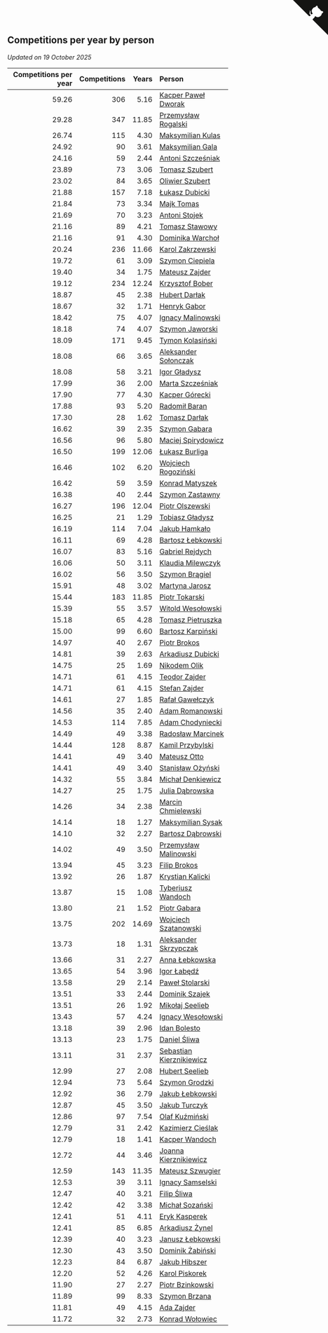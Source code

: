 ## Competitions per year by person

*Updated on 19 October 2025*

| Competitions per year | Competitions | Years | Person |
| ---: | ---: | ---: | :--- |
| 59.26 | 306 | 5.16 | [Kacper Paweł Dworak](https://www.worldcubeassociation.org/persons/2020DWOR01) |
| 29.28 | 347 | 11.85 | [Przemysław Rogalski](https://www.worldcubeassociation.org/persons/2013ROGA02) |
| 26.74 | 115 | 4.30 | [Maksymilian Kulas](https://www.worldcubeassociation.org/persons/2021KULA02) |
| 24.92 | 90 | 3.61 | [Maksymilian Gala](https://www.worldcubeassociation.org/persons/2022GALA01) |
| 24.16 | 59 | 2.44 | [Antoni Szcześniak](https://www.worldcubeassociation.org/persons/2023SZCZ04) |
| 23.89 | 73 | 3.06 | [Tomasz Szubert](https://www.worldcubeassociation.org/persons/2022SZUB02) |
| 23.02 | 84 | 3.65 | [Oliwier Szubert](https://www.worldcubeassociation.org/persons/2022SZUB01) |
| 21.88 | 157 | 7.18 | [Łukasz Dubicki](https://www.worldcubeassociation.org/persons/2018DUBI01) |
| 21.84 | 73 | 3.34 | [Majk Tomas](https://www.worldcubeassociation.org/persons/2022TOMA05) |
| 21.69 | 70 | 3.23 | [Antoni Stojek](https://www.worldcubeassociation.org/persons/2022STOJ03) |
| 21.16 | 89 | 4.21 | [Tomasz Stawowy](https://www.worldcubeassociation.org/persons/2021STAW01) |
| 21.16 | 91 | 4.30 | [Dominika Warchoł](https://www.worldcubeassociation.org/persons/2021WARC01) |
| 20.24 | 236 | 11.66 | [Karol Zakrzewski](https://www.worldcubeassociation.org/persons/2014ZAKR01) |
| 19.72 | 61 | 3.09 | [Szymon Ciepiela](https://www.worldcubeassociation.org/persons/2022CIEP01) |
| 19.40 | 34 | 1.75 | [Mateusz Zajder](https://www.worldcubeassociation.org/persons/2024ZAJD01) |
| 19.12 | 234 | 12.24 | [Krzysztof Bober](https://www.worldcubeassociation.org/persons/2013BOBE01) |
| 18.87 | 45 | 2.38 | [Hubert Darłak](https://www.worldcubeassociation.org/persons/2023DARL03) |
| 18.67 | 32 | 1.71 | [Henryk Gabor](https://www.worldcubeassociation.org/persons/2024GABO02) |
| 18.42 | 75 | 4.07 | [Ignacy Malinowski](https://www.worldcubeassociation.org/persons/2021MALI02) |
| 18.18 | 74 | 4.07 | [Szymon Jaworski](https://www.worldcubeassociation.org/persons/2021JAWO01) |
| 18.09 | 171 | 9.45 | [Tymon Kolasiński](https://www.worldcubeassociation.org/persons/2016KOLA02) |
| 18.08 | 66 | 3.65 | [Aleksander Sołonczak](https://www.worldcubeassociation.org/persons/2022SOLO01) |
| 18.08 | 58 | 3.21 | [Igor Gładysz](https://www.worldcubeassociation.org/persons/2022GLAD01) |
| 17.99 | 36 | 2.00 | [Marta Szcześniak](https://www.worldcubeassociation.org/persons/2023SZCZ07) |
| 17.90 | 77 | 4.30 | [Kacper Górecki](https://www.worldcubeassociation.org/persons/2021GORE01) |
| 17.88 | 93 | 5.20 | [Radomił Baran](https://www.worldcubeassociation.org/persons/2020BARA02) |
| 17.30 | 28 | 1.62 | [Tomasz Darłak](https://www.worldcubeassociation.org/persons/2024DARL01) |
| 16.62 | 39 | 2.35 | [Szymon Gabara](https://www.worldcubeassociation.org/persons/2023GABA01) |
| 16.56 | 96 | 5.80 | [Maciej Spirydowicz](https://www.worldcubeassociation.org/persons/2020SPIR01) |
| 16.50 | 199 | 12.06 | [Łukasz Burliga](https://www.worldcubeassociation.org/persons/2013BURL01) |
| 16.46 | 102 | 6.20 | [Wojciech Rogoziński](https://www.worldcubeassociation.org/persons/2019ROGO04) |
| 16.42 | 59 | 3.59 | [Konrad Matyszek](https://www.worldcubeassociation.org/persons/2022MATY02) |
| 16.38 | 40 | 2.44 | [Szymon Zastawny](https://www.worldcubeassociation.org/persons/2023ZAST01) |
| 16.27 | 196 | 12.04 | [Piotr Olszewski](https://www.worldcubeassociation.org/persons/2013OLSZ02) |
| 16.25 | 21 | 1.29 | [Tobiasz Gładysz](https://www.worldcubeassociation.org/persons/2024GLAD02) |
| 16.19 | 114 | 7.04 | [Jakub Hamkało](https://www.worldcubeassociation.org/persons/2018HAMK01) |
| 16.11 | 69 | 4.28 | [Bartosz Łebkowski](https://www.worldcubeassociation.org/persons/2021LEBK01) |
| 16.07 | 83 | 5.16 | [Gabriel Rejdych](https://www.worldcubeassociation.org/persons/2020REJD01) |
| 16.06 | 50 | 3.11 | [Klaudia Milewczyk](https://www.worldcubeassociation.org/persons/2022MILE05) |
| 16.02 | 56 | 3.50 | [Szymon Brągiel](https://www.worldcubeassociation.org/persons/2022BRAG03) |
| 15.91 | 48 | 3.02 | [Martyna Jarosz](https://www.worldcubeassociation.org/persons/2022JARO01) |
| 15.44 | 183 | 11.85 | [Piotr Tokarski](https://www.worldcubeassociation.org/persons/2013TOKA01) |
| 15.39 | 55 | 3.57 | [Witold Wesołowski](https://www.worldcubeassociation.org/persons/2022WESO01) |
| 15.18 | 65 | 4.28 | [Tomasz Pietruszka](https://www.worldcubeassociation.org/persons/2021PIET01) |
| 15.00 | 99 | 6.60 | [Bartosz Karpiński](https://www.worldcubeassociation.org/persons/2019KARP03) |
| 14.97 | 40 | 2.67 | [Piotr Brokos](https://www.worldcubeassociation.org/persons/2023BROK01) |
| 14.81 | 39 | 2.63 | [Arkadiusz Dubicki](https://www.worldcubeassociation.org/persons/2023DUBI01) |
| 14.75 | 25 | 1.69 | [Nikodem Olik](https://www.worldcubeassociation.org/persons/2024OLIK01) |
| 14.71 | 61 | 4.15 | [Teodor Zajder](https://www.worldcubeassociation.org/persons/2021ZAJD03) |
| 14.71 | 61 | 4.15 | [Stefan Zajder](https://www.worldcubeassociation.org/persons/2021ZAJD02) |
| 14.61 | 27 | 1.85 | [Rafał Gawełczyk](https://www.worldcubeassociation.org/persons/2023GAWE01) |
| 14.56 | 35 | 2.40 | [Adam Romanowski](https://www.worldcubeassociation.org/persons/2023ROMA10) |
| 14.53 | 114 | 7.85 | [Adam Chodyniecki](https://www.worldcubeassociation.org/persons/2017CHOD02) |
| 14.49 | 49 | 3.38 | [Radosław Marcinek](https://www.worldcubeassociation.org/persons/2022MARC05) |
| 14.44 | 128 | 8.87 | [Kamil Przybylski](https://www.worldcubeassociation.org/persons/2016PRZY01) |
| 14.41 | 49 | 3.40 | [Mateusz Otto](https://www.worldcubeassociation.org/persons/2022OTTO01) |
| 14.41 | 49 | 3.40 | [Stanisław Ożyński](https://www.worldcubeassociation.org/persons/2022OZYN01) |
| 14.32 | 55 | 3.84 | [Michał Denkiewicz](https://www.worldcubeassociation.org/persons/2021DENK01) |
| 14.27 | 25 | 1.75 | [Julia Dąbrowska](https://www.worldcubeassociation.org/persons/2024DABR01) |
| 14.26 | 34 | 2.38 | [Marcin Chmielewski](https://www.worldcubeassociation.org/persons/2023CHMI01) |
| 14.14 | 18 | 1.27 | [Maksymilian Sysak](https://www.worldcubeassociation.org/persons/2024SYSA01) |
| 14.10 | 32 | 2.27 | [Bartosz Dąbrowski](https://www.worldcubeassociation.org/persons/2023DABR07) |
| 14.02 | 49 | 3.50 | [Przemysław Malinowski](https://www.worldcubeassociation.org/persons/2022MALI01) |
| 13.94 | 45 | 3.23 | [Filip Brokos](https://www.worldcubeassociation.org/persons/2022BROK03) |
| 13.92 | 26 | 1.87 | [Krystian Kalicki](https://www.worldcubeassociation.org/persons/2023KALI10) |
| 13.87 | 15 | 1.08 | [Tyberiusz Wandoch](https://www.worldcubeassociation.org/persons/2024WAND03) |
| 13.80 | 21 | 1.52 | [Piotr Gabara](https://www.worldcubeassociation.org/persons/2024GABA02) |
| 13.75 | 202 | 14.69 | [Wojciech Szatanowski](https://www.worldcubeassociation.org/persons/2011SZAT01) |
| 13.73 | 18 | 1.31 | [Aleksander Skrzypczak](https://www.worldcubeassociation.org/persons/2024SKRZ01) |
| 13.66 | 31 | 2.27 | [Anna Łebkowska](https://www.worldcubeassociation.org/persons/2023LEBK04) |
| 13.65 | 54 | 3.96 | [Igor Łabędź](https://www.worldcubeassociation.org/persons/2021LABE01) |
| 13.58 | 29 | 2.14 | [Paweł Stolarski](https://www.worldcubeassociation.org/persons/2023STOL04) |
| 13.51 | 33 | 2.44 | [Dominik Szajek](https://www.worldcubeassociation.org/persons/2023SZAJ01) |
| 13.51 | 26 | 1.92 | [Mikołaj Seelieb](https://www.worldcubeassociation.org/persons/2023SEEL04) |
| 13.43 | 57 | 4.24 | [Ignacy Wesołowski](https://www.worldcubeassociation.org/persons/2021WESO01) |
| 13.18 | 39 | 2.96 | [Idan Bolesto](https://www.worldcubeassociation.org/persons/2022BOLE01) |
| 13.13 | 23 | 1.75 | [Daniel Śliwa](https://www.worldcubeassociation.org/persons/2024SLIW01) |
| 13.11 | 31 | 2.37 | [Sebastian Kierznikiewicz](https://www.worldcubeassociation.org/persons/2023KIER02) |
| 12.99 | 27 | 2.08 | [Hubert Seelieb](https://www.worldcubeassociation.org/persons/2023SEEL02) |
| 12.94 | 73 | 5.64 | [Szymon Grodzki](https://www.worldcubeassociation.org/persons/2020GROD01) |
| 12.92 | 36 | 2.79 | [Jakub Łebkowski](https://www.worldcubeassociation.org/persons/2023LEBK01) |
| 12.87 | 45 | 3.50 | [Jakub Turczyk](https://www.worldcubeassociation.org/persons/2022TURC02) |
| 12.86 | 97 | 7.54 | [Olaf Kuźmiński](https://www.worldcubeassociation.org/persons/2018KUZM02) |
| 12.79 | 31 | 2.42 | [Kazimierz Cieślak](https://www.worldcubeassociation.org/persons/2023CIES01) |
| 12.79 | 18 | 1.41 | [Kacper Wandoch](https://www.worldcubeassociation.org/persons/2024WAND01) |
| 12.72 | 44 | 3.46 | [Joanna Kierznikiewicz](https://www.worldcubeassociation.org/persons/2022KIER01) |
| 12.59 | 143 | 11.35 | [Mateusz Szwugier](https://www.worldcubeassociation.org/persons/2014SZWU01) |
| 12.53 | 39 | 3.11 | [Ignacy Samselski](https://www.worldcubeassociation.org/persons/2022SAMS03) |
| 12.47 | 40 | 3.21 | [Filip Śliwa](https://www.worldcubeassociation.org/persons/2022SLIW01) |
| 12.42 | 42 | 3.38 | [Michał Sozański](https://www.worldcubeassociation.org/persons/2022SOZA02) |
| 12.41 | 51 | 4.11 | [Eryk Kasperek](https://www.worldcubeassociation.org/persons/2021KASP01) |
| 12.41 | 85 | 6.85 | [Arkadiusz Żynel](https://www.worldcubeassociation.org/persons/2018ZYNE01) |
| 12.39 | 40 | 3.23 | [Janusz Łebkowski](https://www.worldcubeassociation.org/persons/2022LEBK01) |
| 12.30 | 43 | 3.50 | [Dominik Żabiński](https://www.worldcubeassociation.org/persons/2022ZABI01) |
| 12.23 | 84 | 6.87 | [Jakub Hibszer](https://www.worldcubeassociation.org/persons/2018HIBS01) |
| 12.20 | 52 | 4.26 | [Karol Piskorek](https://www.worldcubeassociation.org/persons/2021PISK01) |
| 11.90 | 27 | 2.27 | [Piotr Bzinkowski](https://www.worldcubeassociation.org/persons/2023BZIN01) |
| 11.89 | 99 | 8.33 | [Szymon Brzana](https://www.worldcubeassociation.org/persons/2017BRZA01) |
| 11.81 | 49 | 4.15 | [Ada Zajder](https://www.worldcubeassociation.org/persons/2021ZAJD01) |
| 11.72 | 32 | 2.73 | [Konrad Wołowiec](https://www.worldcubeassociation.org/persons/2023WOLO01) |


<a href="https://github.com/maxidragon/wca_statistics_pl" class="github-corner" aria-label="View source on Github"><svg width="80" height="80" viewBox="0 0 250 250" style="fill:#151513; color:#fff; position: absolute; top: 0; border: 0; right: 0;" aria-hidden="true"><path d="M0,0 L115,115 L130,115 L142,142 L250,250 L250,0 Z"></path><path d="M128.3,109.0 C113.8,99.7 119.0,89.6 119.0,89.6 C122.0,82.7 120.5,78.6 120.5,78.6 C119.2,72.0 123.4,76.3 123.4,76.3 C127.3,80.9 125.5,87.3 125.5,87.3 C122.9,97.6 130.6,101.9 134.4,103.2" fill="currentColor" style="transform-origin: 130px 106px;" class="octo-arm"></path><path d="M115.0,115.0 C114.9,115.1 118.7,116.5 119.8,115.4 L133.7,101.6 C136.9,99.2 139.9,98.4 142.2,98.6 C133.8,88.0 127.5,74.4 143.8,58.0 C148.5,53.4 154.0,51.2 159.7,51.0 C160.3,49.4 163.2,43.6 171.4,40.1 C171.4,40.1 176.1,42.5 178.8,56.2 C183.1,58.6 187.2,61.8 190.9,65.4 C194.5,69.0 197.7,73.2 200.1,77.6 C213.8,80.2 216.3,84.9 216.3,84.9 C212.7,93.1 206.9,96.0 205.4,96.6 C205.1,102.4 203.0,107.8 198.3,112.5 C181.9,128.9 168.3,122.5 157.7,114.1 C157.9,116.9 156.7,120.9 152.7,124.9 L141.0,136.5 C139.8,137.7 141.6,141.9 141.8,141.8 Z" fill="currentColor" class="octo-body"></path></svg></a><style>.github-corner:hover .octo-arm{animation:octocat-wave 560ms ease-in-out}@keyframes octocat-wave{0%,100%{transform:rotate(0)}20%,60%{transform:rotate(-25deg)}40%,80%{transform:rotate(10deg)}}@media (max-width:500px){.github-corner:hover .octo-arm{animation:none}.github-corner .octo-arm{animation:octocat-wave 560ms ease-in-out}}</style>
